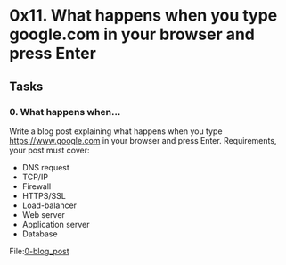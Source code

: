 
# 0x11. What happens when you type google.com in your browser and press Enter

## Tasks

### 0. What happens when...

Write a blog post explaining what happens when you type https://www.google.com in your browser and press Enter.
Requirements, your post must cover:

  - DNS request
  - TCP/IP
  - Firewall
  - HTTPS/SSL
  - Load-balancer
  - Web server
  - Application server
  - Database </br>

File:[0-blog\_post](0-blog_post)
